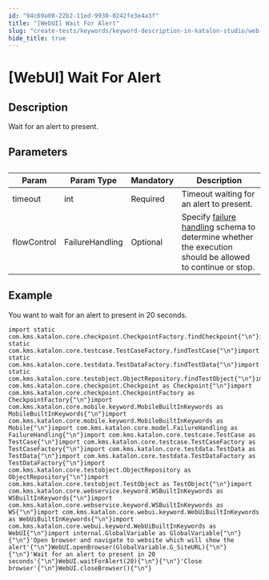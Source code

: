 ```yaml
---
id: "94c69a00-22b2-11ed-9930-0242fe3e4a3f"
title: "[WebUI] Wait For Alert"
slug: "create-tests/keywords/keyword-description-in-katalon-studio/web-ui-keywords/webui-wait-for-alert"
hide_title: true
---
```


# <a id="id_0" class="anchor_top_offset"/><a id="ariaid-title1" class="anchor_top_offset"/>[WebUI] Wait For Alert


## <a id="id_0__id_1" class="anchor_top_offset"/>Description

              
<p xmlns="http://www.w3.org/1999/xhtml" className="p">Wait for an alert to present.</p> 
      

## <a id="id_0__id_2" class="anchor_top_offset"/>Parameters

              
<table xmlns="http://www.w3.org/1999/xhtml" className="table anchor_top_offset" id="id_0__fc6132fc-96c5-46c4-bbda-9e98e66ec54f"><caption /><thead className="thead"><tr className><th className="entry anchor_top_offset" id="id_0__fc6132fc-96c5-46c4-bbda-9e98e66ec54f__entry__1">Param</th><th className="entry anchor_top_offset" id="id_0__fc6132fc-96c5-46c4-bbda-9e98e66ec54f__entry__2">Param Type</th><th className="entry anchor_top_offset" id="id_0__fc6132fc-96c5-46c4-bbda-9e98e66ec54f__entry__3">Mandatory</th><th className="entry anchor_top_offset" id="id_0__fc6132fc-96c5-46c4-bbda-9e98e66ec54f__entry__4">Description</th></tr></thead><tbody className="tbody"><tr className><td className="entry" headers="id_0__fc6132fc-96c5-46c4-bbda-9e98e66ec54f__entry__1 id_0__fc6132fc-96c5-46c4-bbda-9e98e66ec54f__entry__2 id_0__fc6132fc-96c5-46c4-bbda-9e98e66ec54f__entry__3 id_0__fc6132fc-96c5-46c4-bbda-9e98e66ec54f__entry__4 ">timeout</td><td className="entry" headers="id_0__fc6132fc-96c5-46c4-bbda-9e98e66ec54f__entry__1 id_0__fc6132fc-96c5-46c4-bbda-9e98e66ec54f__entry__2 id_0__fc6132fc-96c5-46c4-bbda-9e98e66ec54f__entry__3 id_0__fc6132fc-96c5-46c4-bbda-9e98e66ec54f__entry__4 ">int</td><td className="entry" headers="id_0__fc6132fc-96c5-46c4-bbda-9e98e66ec54f__entry__1 id_0__fc6132fc-96c5-46c4-bbda-9e98e66ec54f__entry__2 id_0__fc6132fc-96c5-46c4-bbda-9e98e66ec54f__entry__3 id_0__fc6132fc-96c5-46c4-bbda-9e98e66ec54f__entry__4 ">Required</td><td className="entry" headers="id_0__fc6132fc-96c5-46c4-bbda-9e98e66ec54f__entry__1 id_0__fc6132fc-96c5-46c4-bbda-9e98e66ec54f__entry__2 id_0__fc6132fc-96c5-46c4-bbda-9e98e66ec54f__entry__3 id_0__fc6132fc-96c5-46c4-bbda-9e98e66ec54f__entry__4 ">Timeout waiting for an alert to present.</td></tr><tr className><td className="entry" headers="id_0__fc6132fc-96c5-46c4-bbda-9e98e66ec54f__entry__1 id_0__fc6132fc-96c5-46c4-bbda-9e98e66ec54f__entry__2 id_0__fc6132fc-96c5-46c4-bbda-9e98e66ec54f__entry__3 id_0__fc6132fc-96c5-46c4-bbda-9e98e66ec54f__entry__4 ">flowControl</td><td className="entry" headers="id_0__fc6132fc-96c5-46c4-bbda-9e98e66ec54f__entry__1 id_0__fc6132fc-96c5-46c4-bbda-9e98e66ec54f__entry__2 id_0__fc6132fc-96c5-46c4-bbda-9e98e66ec54f__entry__3 id_0__fc6132fc-96c5-46c4-bbda-9e98e66ec54f__entry__4 ">FailureHandling</td><td className="entry" headers="id_0__fc6132fc-96c5-46c4-bbda-9e98e66ec54f__entry__1 id_0__fc6132fc-96c5-46c4-bbda-9e98e66ec54f__entry__2 id_0__fc6132fc-96c5-46c4-bbda-9e98e66ec54f__entry__3 id_0__fc6132fc-96c5-46c4-bbda-9e98e66ec54f__entry__4 ">Optional</td><td className="entry" headers="id_0__fc6132fc-96c5-46c4-bbda-9e98e66ec54f__entry__1 id_0__fc6132fc-96c5-46c4-bbda-9e98e66ec54f__entry__2 id_0__fc6132fc-96c5-46c4-bbda-9e98e66ec54f__entry__3 id_0__fc6132fc-96c5-46c4-bbda-9e98e66ec54f__entry__4 ">Specify <a className="xref" href="/docs/maintain/configure-failure-handling-settings-in-katalon-studio">failure handling</a> schema to         determine whether the execution should be allowed to continue or         stop.</td></tr></tbody></table> 
      

## <a id="id_0__id_3" class="anchor_top_offset"/>Example

              
<p xmlns="http://www.w3.org/1999/xhtml" className="p">You want to wait for an alert to present in 20 seconds.</p> 
              
<pre xmlns="http://www.w3.org/1999/xhtml" className="pre codeblock"><code>import static com.kms.katalon.core.checkpoint.CheckpointFactory.findCheckpoint{"\n"}import static com.kms.katalon.core.testcase.TestCaseFactory.findTestCase{"\n"}import static com.kms.katalon.core.testdata.TestDataFactory.findTestData{"\n"}import static com.kms.katalon.core.testobject.ObjectRepository.findTestObject{"\n"}import com.kms.katalon.core.checkpoint.Checkpoint as Checkpoint{"\n"}import com.kms.katalon.core.checkpoint.CheckpointFactory as CheckpointFactory{"\n"}import com.kms.katalon.core.mobile.keyword.MobileBuiltInKeywords as MobileBuiltInKeywords{"\n"}import com.kms.katalon.core.mobile.keyword.MobileBuiltInKeywords as Mobile{"\n"}import com.kms.katalon.core.model.FailureHandling as FailureHandling{"\n"}import com.kms.katalon.core.testcase.TestCase as TestCase{"\n"}import com.kms.katalon.core.testcase.TestCaseFactory as TestCaseFactory{"\n"}import com.kms.katalon.core.testdata.TestData as TestData{"\n"}import com.kms.katalon.core.testdata.TestDataFactory as TestDataFactory{"\n"}import com.kms.katalon.core.testobject.ObjectRepository as ObjectRepository{"\n"}import com.kms.katalon.core.testobject.TestObject as TestObject{"\n"}import com.kms.katalon.core.webservice.keyword.WSBuiltInKeywords as WSBuiltInKeywords{"\n"}import com.kms.katalon.core.webservice.keyword.WSBuiltInKeywords as WS{"\n"}import com.kms.katalon.core.webui.keyword.WebUiBuiltInKeywords as WebUiBuiltInKeywords{"\n"}import com.kms.katalon.core.webui.keyword.WebUiBuiltInKeywords as WebUI{"\n"}import internal.GlobalVariable as GlobalVariable{"\n"}{"\n"}'Open browser and navigate to website which will show the alert'{"\n"}WebUI.openBrowser(GlobalVariable.G_SiteURL){"\n"}{"\n"}'Wait for an alert to present in 20 seconds'{"\n"}WebUI.waitForAlert(20){"\n"}{"\n"}'Close browser'{"\n"}WebUI.closeBrowser(){"\n"}</code></pre> 
            

